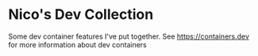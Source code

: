 # Nico's Dev Collection
Some dev container features I've put together. See https://containers.dev for more information about dev containers